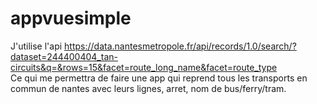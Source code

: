 # appvuesimple
J'utilise l'api https://data.nantesmetropole.fr/api/records/1.0/search/?dataset=244400404_tan-circuits&q=&rows=15&facet=route_long_name&facet=route_type <br>
Ce qui me permettra de faire une app qui reprend tous les transports en commun de nantes avec leurs lignes, arret, nom de bus/ferry/tram.
